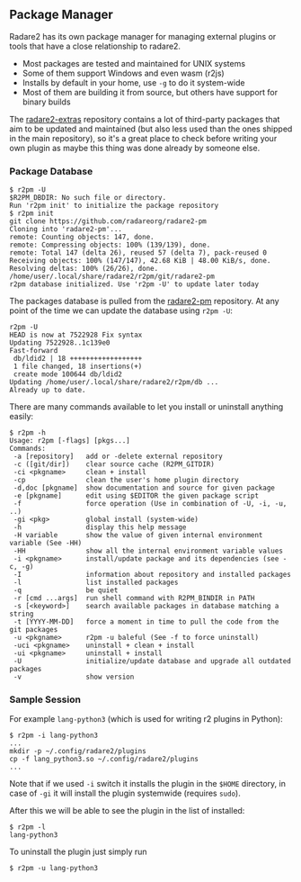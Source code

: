 ## Package Manager

Radare2 has its own package manager for managing external plugins or tools that have a close relationship to radare2.

* Most packages are tested and maintained for UNIX systems
* Some of them support Windows and even wasm (r2js)
* Installs by default in your home, use `-g` to do it system-wide
* Most of them are building it from source, but others have support for binary builds

The [radare2-extras](https://github.com/radareorg/radare2-extras) repository contains a lot of third-party packages that aim to be updated and maintained (but also less used than the ones shipped in the main repository), so it's a great place to check before writing your own plugin as maybe this thing was done already by someone else.

### Package Database

```
$ r2pm -U
$R2PM_DBDIR: No such file or directory.
Run 'r2pm init' to initialize the package repository
$ r2pm init
git clone https://github.com/radareorg/radare2-pm
Cloning into 'radare2-pm'...
remote: Counting objects: 147, done.
remote: Compressing objects: 100% (139/139), done.
remote: Total 147 (delta 26), reused 57 (delta 7), pack-reused 0
Receiving objects: 100% (147/147), 42.68 KiB | 48.00 KiB/s, done.
Resolving deltas: 100% (26/26), done.
/home/user/.local/share/radare2/r2pm/git/radare2-pm
r2pm database initialized. Use 'r2pm -U' to update later today
```

The packages database is pulled from the [radare2-pm](https://github.com/radareorg/radare2-pm) repository. At any point of the time we can update the database using `r2pm -U`:

```
r2pm -U
HEAD is now at 7522928 Fix syntax
Updating 7522928..1c139e0
Fast-forward
 db/ldid2 | 18 ++++++++++++++++++
 1 file changed, 18 insertions(+)
 create mode 100644 db/ldid2
Updating /home/user/.local/share/radare2/r2pm/db ...
Already up to date.
```

There are many commands available to let you install or uninstall anything easily:

```
$ r2pm -h
Usage: r2pm [-flags] [pkgs...]
Commands:
 -a [repository]   add or -delete external repository
 -c ([git/dir])    clear source cache (R2PM_GITDIR)
 -ci <pkgname>     clean + install
 -cp               clean the user's home plugin directory
 -d,doc [pkgname]  show documentation and source for given package
 -e [pkgname]      edit using $EDITOR the given package script
 -f                force operation (Use in combination of -U, -i, -u, ..)
 -gi <pkg>         global install (system-wide)
 -h                display this help message
 -H variable       show the value of given internal environment variable (See -HH)
 -HH               show all the internal environment variable values
 -i <pkgname>      install/update package and its dependencies (see -c, -g)
 -I                information about repository and installed packages
 -l                list installed packages
 -q                be quiet
 -r [cmd ...args]  run shell command with R2PM_BINDIR in PATH
 -s [<keyword>]    search available packages in database matching a string
 -t [YYYY-MM-DD]   force a moment in time to pull the code from the git packages
 -u <pkgname>      r2pm -u baleful (See -f to force uninstall)
 -uci <pkgname>    uninstall + clean + install
 -ui <pkgname>     uninstall + install
 -U                initialize/update database and upgrade all outdated packages
 -v                show version
```

### Sample Session

For example `lang-python3` (which is used for writing r2 plugins in Python):

```
$ r2pm -i lang-python3
...
mkdir -p ~/.config/radare2/plugins
cp -f lang_python3.so ~/.config/radare2/plugins
...
```

Note that if we used `-i` switch it installs the plugin in the `$HOME` directory, in case of `-gi` it will install the plugin systemwide (requires `sudo`).

After this we will be able to see the plugin in the list of installed:

```
$ r2pm -l
lang-python3
```

To uninstall the plugin just simply run

```
$ r2pm -u lang-python3
```
